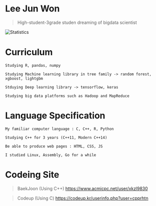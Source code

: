 # Lee Jun Won

> High-student-3grade studen dreaming of bigdata scientist

![Statistics](https://github-readme-stats.vercel.app/api?username=cpprhtn&show_icons=true)

# **Curriculum**

```
Studying R, pandas, numpy  

Studying Machine learning library in tree family -> random forest, xgboost, lightgbm

Stduying Deep learning library -> tensorflow, keras

Studying big data platforms such as Hadoop and MapReduce
``` 

# Language Specification

```
My familiar computer language : C, C++, R, Python

Studying C++ for 3 years (C++11, Modern C++14)

Be able to produce web pages : HTML, CSS, JS

I studied Linux, Assembly, Go for a while
```

# Codeing Site
>BaekJoon (Using C++)
https://www.acmicpc.net/user/xkzl9830

> Codeup (Using C)
https://codeup.kr/userinfo.php?user=cpprhtn
